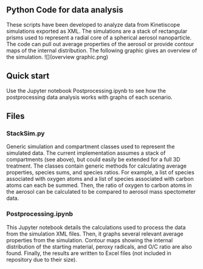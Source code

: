 ## Python Code for data analysis

These scripts have been developed to analyze data from Kinetiscope simulations exported as XML. 
The simulations are a stack of rectangular prisms used to represent a radial core of a spherical aerosol nanoparticle.
The code can pull out average properties of the aerosol or provide contour maps of the internal distribution. The following graphic gives an overview of the simulation. ![](overview graphic.png)

## Quick start

Use the Jupyter notebook Postprocessing.ipynb to see how the postprocessing data analysis works with graphs of each scenario.

## Files

### StackSim.py

Generic simulation and compartment classes used to represent the simulated data. The current implementation 
assumes a stack of compartments (see above), but could easily be extended for a full 3D treatment. The classes
contain generic methods for calculating average properties, species sums, and species ratios. For example,
a list of species associated with oxygen atoms and a list of species associated with carbon atoms can each be 
summed. Then, the ratio of oxygen to carbon atoms in the aerosol can be calculated to be compared to aerosol
mass spectometer data.

### Postprocessing.ipynb

This Jupyter notebook details the calculations used to process the data from the simulation XML files. Then, it graphs several relevant average properties from the simulation. Contour maps showing the internal distribution of the starting material, peroxy radicals, and O/C ratio are also found. Finally, the results are written to Excel files (not included in repository due to their size).

